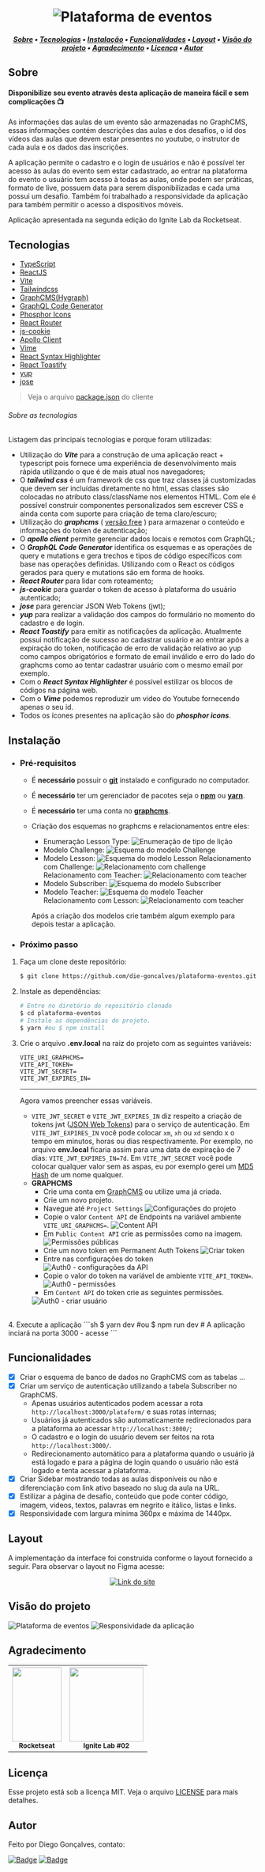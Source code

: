 <h1 align="center">
    <img alt="Plataforma de eventos" title="Plataforma de eventos" src="/assets/plataforma-eventos.svg" />
</h1>

<!-- TABLE OF CONTENTS -->

<h5 align="center"> 
<a href="#sobre">Sobre</a>
   •   <a href="#tecnologias">Tecnologias</a> 
   •   <a href="#instalação">Instalação</a> 
   •   <a href="#funcionalidades">Funcionalidades</a> 
   •   <a href="#layout">Layout</a> 
   •   <a href="#visão-do-projeto">Visão do projeto</a>
   •   <a href="#agradecimento">Agradecimento</a> 
   •   <a href="#licença">Licença</a>     
   •   <a href="#autor">Autor</a> 
</h5>

## Sobre
<h4>Disponibilize seu evento através desta aplicação de maneira fácil e sem complicações 📺</h4>

As informações das aulas de um evento são armazenadas no GraphCMS, essas informações contém descrições das aulas e dos desafios, o id dos vídeos das aulas que devem estar presentes no youtube, o instrutor de cada aula e os dados das inscrições.

A aplicação permite o cadastro e o login de usuários e não é possível ter acesso às aulas do evento sem estar cadastrado, ao entrar na plataforma do evento o usuário tem acesso à todas as aulas, onde podem ser práticas, formato de live, possuem data para serem disponibilizadas e cada uma possui um desafio. Também foi trabalhado a responsividade da aplicação para também permitir o acesso a dispositivos móveis.

Aplicação apresentada na segunda edição do Ignite Lab da Rocketseat.

## Tecnologias

- [TypeScript](https://www.typescriptlang.org/)
- [ReactJS](https://reactjs.org/)
- [Vite](https://vitejs.dev/)
- [Tailwindcss](https://tailwindcss.com/)
- [GraphCMS(Hygraph)](https://graphcms.com/)
- [GraphQL Code Generator](https://www.graphql-code-generator.com/)
- [Phosphor Icons](https://phosphoricons.com/)
- [React Router](https://reactrouter.com/)
- [js-cookie](https://github.com/js-cookie/js-cookie)
- [Apollo Client](https://www.apollographql.com/docs/react/get-started/)
- [Vime](https://vimejs.com/)
- [React Syntax Highlighter](https://github.com/react-syntax-highlighter/react-syntax-highlighter)
- [React Toastify](https://github.com/fkhadra/react-toastify)
- [yup](https://github.com/jquense/yup)
- [jose](https://github.com/panva/jose)

> Veja o arquivo  [package.json](/package.json) do cliente

###### Sobre as tecnologias
Listagem das principais tecnologias e porque foram utilizadas:
- Utilização do ***Vite*** para a construção de uma aplicação react + typescript pois fornece uma experiência de desenvolvimento mais rápida utilizando o que é de mais atual nos navegadores;
- O ***tailwind css*** é um framework de css que traz classes já customizadas que devem ser incluídas diretamente no html, essas classes são colocadas no atributo class/className nos elementos HTML. Com ele é possível construir componentes personalizados sem escrever CSS e ainda conta com suporte para criação de tema claro/escuro;
- Utilização do ***graphcms*** ( <ins>versão free</ins> ) para armazenar o conteúdo e informações do token de autenticação;
- O ***apollo client*** permite gerenciar dados locais e remotos com GraphQL;
- O ***GraphQL Code Generator*** identifica os esquemas e as operações de  query e mutations e gera trechos e tipos de código específicos  com base nas operações definidas. Utilizando com o React os códigos gerados para query e mutations são em forma de hooks.
- ***React Router*** para lidar com roteamento;
- ***js-cookie*** para guardar o token de acesso à plataforma do usuário autenticado;
- ***jose*** para gerenciar JSON Web Tokens (jwt);
- ***yup*** para realizar a validação dos campos do formulário no momento do cadastro e de login.
- ***React Toastify*** para emitir as notificações da aplicação. Atualmente possui notificação de sucesso ao cadastrar usuário e ao entrar após a expiração do token, notificação de erro de validação relativo ao yup como campos obrigatórios e formato de email inválido e erro do lado do graphcms como ao tentar cadastrar usuário com o mesmo email por exemplo.
- Com o ***React Syntax Highlighter*** é possível estilizar os blocos de códigos na página web.
- Com o ***Vime*** podemos reproduzir um video do Youtube fornecendo apenas o seu id.
- Todos os ícones presentes na aplicação são do ***phosphor icons***.

## Instalação

- ### **Pré-requisitos**
  - É **necessário** possuir o **[git](https://git-scm.com/)** instalado e configurado no computador.
  - É **necessário** ter um gerenciador de pacotes seja o **[npm](https://www.npmjs.com/)** ou **[yarn](https://yarnpkg.com/)**.
  - É **necessário** ter uma conta no **[graphcms](https://graphcms.com/)**.
  - Criação dos esquemas no graphcms e relacionamentos entre eles:
    - Enumeração Lesson Type:
      <img src="assets\graphcms-schema-enumerations-lesson-type.png" alt="Enumeração de tipo de lição" />
    - Modelo Challenge:
      <img src="assets\graphcms-schema-models-challenge.png" alt="Esquema do modelo Challenge" />
    - Modelo Lesson:
      <img src="assets\graphcms-schema-models-lesson.png" alt="Esquema do modelo Lesson" />
      Relacionamento com Challenge:
      <img src="assets\graphcms-schema-models-lesson-relation-challenge.png" alt="Relacionamento com challenge" />
      Relacionamento com Teacher:
      <img src="assets\graphcms-schema-models-lesson-relation-teacher.png" alt="Relacionamento com teacher" />
    - Modelo Subscriber:
      <img src="assets\graphcms-schema-models-subscriber.png" alt="Esquema do modelo Subscriber" />
    - Modelo Teacher:
      <img src="assets\graphcms-schema-models-teacher.png" alt="Esquema do modelo Teacher" />
      Relacionamento com Lesson:
      <img src="assets\graphcms-schema-models-teacher-relation-lesson.png" alt="Relacionamento com teacher" />
  
    Após a criação dos modelos crie também algum exemplo para depois testar a aplicação.

- ### **Próximo passo**
1. Faça um clone deste repositório:
   ```sh
   $ git clone https://github.com/die-goncalves/plataforma-eventos.git
   ```

2. Instale as dependências:
   ```sh
   # Entre no diretório do repositório clonado
   $ cd plataforma-eventos
   # Instale as dependências do projeto.
   $ yarn #ou $ npm install
   ```

3. Crie o arquivo **.env.local** na raiz do projeto com as seguintes variáveis: 
    ```
    VITE_URI_GRAPHCMS=
    VITE_API_TOKEN=
    VITE_JWT_SECRET=
    VITE_JWT_EXPIRES_IN=
    ``` 
    ---
    Agora vamos preencher essas variáveis.
    - `VITE_JWT_SECRET` e `VITE_JWT_EXPIRES_IN` diz respeito a criação de tokens jwt ([JSON Web Tokens](https://jwt.io/)) para o serviço de autenticação. Em `VITE_JWT_EXPIRES_IN` você pode colocar `xm`, `xh` ou `xd` sendo x o tempo em minutos, horas ou dias respectivamente. Por exemplo, no arquivo **env.local** ficaria assim para uma data de expiração de 7 dias: `VITE_JWT_EXPIRES_IN=7d`. 
    Em `VITE_JWT_SECRET` você pode colocar qualquer valor sem as aspas, eu por exemplo gerei um [MD5 Hash](https://www.md5hashgenerator.com/) de um nome qualquer.
    - **GRAPHCMS**
        - Crie uma conta em [GraphCMS](https://graphcms.com) ou utilize uma já criada. 
        - Crie um novo projeto.
        - Navegue até `Project Settings`
          <img src="assets\graphcms-project-settings.png" alt="Configurações do projeto" />
        - Copie o valor `Content API` de Endpoints na variável ambiente `VITE_URI_GRAPHCMS=`.
          <img src="assets\graphcms-endpoints.png" alt="Content API" />
        - Em `Public Content API` crie as permissões como na imagem.
          <img src="assets\graphcms-public-content-api.png" alt="Permissões públicas" />
        - Crie um novo token em Permanent Auth Tokens
          <img src="assets\graphcms-permanent-auth-tokens.png" alt="Criar token" />
        - Entre nas configurações do token
          <img src="assets\graphcms-config-permanent-auth-tokens.png" alt="Auth0 - configurações da API" />
        - Copie o valor do token na variável de ambiente `VITE_API_TOKEN=`.
          <img src="assets\graphcms-value-permanent-auth-tokens.png" alt="Auth0 - permissões" />
        - Em `Content API` do token crie as seguintes permissões.
        <img src="assets\graphcms-permissions-permanent-auth-tokens.png" alt="Auth0 - criar usuário" />
<br />
4. Execute a aplicação
    ```sh
    $ yarn dev #ou $ npm run dev
    # A aplicação inciará na porta 3000 - acesse <http://localhost:3000>
    ```

## Funcionalidades
- [X] Criar o esquema de banco de dados no GraphCMS com as tabelas ...
- [X] Criar um serviço de autenticação utilizando a tabela Subscriber no GraphCMS.
  - Apenas usuários autenticados podem acessar a rota `http://localhost:3000/plataform/` e suas rotas internas;
  - Usuários já autenticados são automaticamente redirecionados para a plataforma ao acessar `http://localhost:3000/`;
  - O cadastro e o login do usuário devem ser feitos na rota `http://localhost:3000/`.
  - Redirecionamento automático para a plataforma quando o usuário já está logado e para a página de login quando o usuário não está logado e tenta acessar a plataforma.
- [x] Criar Sidebar mostrando todas as aulas disponíveis ou não e diferenciação com link ativo baseado no slug da aula na URL.
- [x] Estilizar a página de desafio, conteúdo que pode conter código, imagem, videos, textos, palavras em negrito e itálico, listas e links.
- [X] Responsividade com largura mínima 360px e máxima de 1440px.

## Layout

<div>
    <p>A implementação da interface foi construída conforme o layout fornecido a seguir. Para observar o layout no Figma acesse:</p>
    <p align="center">
        <a href="https://www.figma.com/file/J0hCDvDauXwnhZMYhG5Rvz/Plataforma-de-evento-Ignite-Lab-i">
            <img alt="Link do site" src="https://img.shields.io/static/v1?label=Figma&message=layout&color=FFC700&style=flat-square&logo=figma" />
        </a>
    </p>
</div>


## Visão do projeto

<img src="/assets/ignitelab-02.gif" alt="Plataforma de eventos" />

<img src="/assets/ignitelab-02-responsividade.gif" alt="Responsividade da aplicação" />

## Agradecimento

<table width="100%" align="center">
    <tr>
        <th>
            <a href="https://rocketseat.com.br/">
                <img width="100" height="150" src="/assets/logo-rocketseat.svg" />
                <br /><sub><b>Rocketseat</b></sub>
            </a>
        </th>
        <th>
            <img width="150" height="150" src="/assets/logo-ignitelab.svg" />
            <br /><sub><b>Ignite Lab #02</b></sub>
        </th>
    </tr>
</table>

## Licença

Esse projeto está sob a licença MIT. Veja o arquivo [LICENSE](LICENSE) para mais detalhes.

## Autor

Feito por Diego Gonçalves, contato:

[![Badge](https://img.shields.io/static/v1?label=Linkedin&message=Diego%20Gonçalves&color=208BEE&style=flat-square&logo=linkedin&link=https://www.linkedin.com/in/diego-goncalves1990)](https://www.linkedin.com/in/diego-goncalves1990)
[![Badge](https://img.shields.io/static/v1?label=Gmail&message=die.goncalves1990@gmail.com&color=EA5134&style=flat-square&logo=gmail&link=mailto:die.goncalves1990@gmail.com)](mailto:die.goncalves1990@gmail.com)